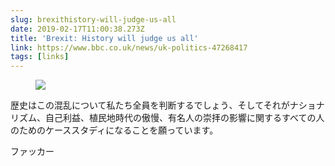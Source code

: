 ```yaml
---
slug: brexithistory-will-judge-us-all
date: 2019-02-17T11:00:38.273Z
title: 'Brexit: History will judge us all'
link: https://www.bbc.co.uk/news/uk-politics-47268417
tags: [links]
---
```



<figure>
  <img src="/images/2019-02-17-brexithistory-will-judge-us-all.jpeg">
</figure>

歴史はこの混乱について私たち全員を判断するでしょう、そしてそれがナショナリズム、自己利益、植民地時代の傲慢、有名人の崇拝の影響に関するすべての人のためのケーススタディになることを願っています。

ファッカー
